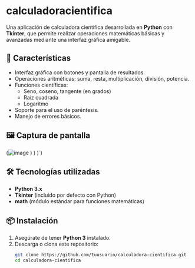 # calculadoracientifica

Una aplicación de calculadora científica desarrollada en **Python** con **Tkinter**, que permite realizar operaciones matemáticas básicas y avanzadas mediante una interfaz gráfica amigable.

## 🚀 Características

- Interfaz gráfica con botones y pantalla de resultados.
- Operaciones aritméticas: suma, resta, multiplicación, división, potencia.
- Funciones científicas:
  - Seno, coseno, tangente (en grados)
  - Raíz cuadrada
  - Logaritmo
- Soporte para el uso de paréntesis.
- Manejo de errores básicos.

## 🖼️ Captura de pantalla

(![image](https://github.com/user-attachments/assets/294931eb-f4ca-45ba-903a-aa726d0db777)
)
)
)`)

## 🛠️ Tecnologías utilizadas

- **Python 3.x**
- **Tkinter** (incluido por defecto con Python)
- **math** (módulo estándar para funciones matemáticas)

## 📦 Instalación

1. Asegúrate de tener **Python 3** instalado.
2. Descarga o clona este repositorio:
   ```bash
   git clone https://github.com/tuusuario/calculadora-cientifica.git
   cd calculadora-cientifica
